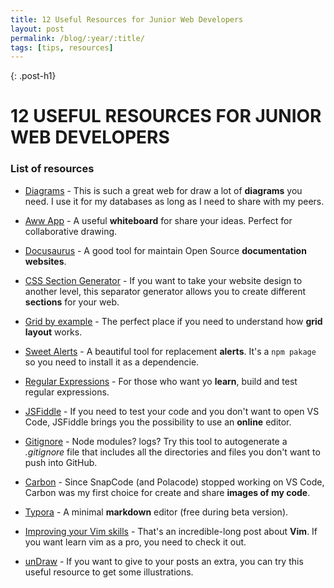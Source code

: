```yaml
---
title: 12 Useful Resources for Junior Web Developers
layout: post
permalink: /blog/:year/:title/
tags: [tips, resources]
---
```


{: .post-h1}

# 12 USEFUL RESOURCES FOR JUNIOR WEB DEVELOPERS

### List of resources

- [Diagrams](https://app.diagrams.net/) - This is such a great web for draw a lot of **diagrams** you need. I use it for my databases as long as I need to share with my peers.

- [Aww App](https://awwapp.com/#) - A useful **whiteboard** for share your ideas. Perfect for collaborative drawing.

* [Docusaurus](https://docusaurus.io/) - A good tool for maintain Open Source **documentation websites**.

* [CSS Section Generator](https://wweb.dev/resources/css-separator-generator) - If you want to take your website design to another level, this separator generator allows you to create different **sections** for your web.

* [Grid by example](https://gridbyexample.com/) - The perfect place if you need to understand how **grid layout** works.

* [Sweet Alerts](https://sweetalert.js.org/) - A beautiful tool for replacement **alerts**. It's a `npm pakage` so you need to install it as a dependencie.

* [Regular Expressions](https://regexr.com/) - For those who want yo **learn**, build and test regular expressions.

* [JSFiddle](https://jsfiddle.net/) - If you need to test your code and you don't want to open VS Code, JSFiddle brings you the possibility to use an **online** editor.

* [Gitignore](https://www.toptal.com/developers/gitignore) - Node modules? logs? Try this tool to autogenerate a _.gitignore_ file that includes all the directories and files you don't want to push into GitHub.

* [Carbon](https://carbon.now.sh/) - Since SnapCode (and Polacode) stopped working on VS Code, Carbon was my first choice for create and share **images of my code**.

* [Typora](https://typora.io/) - A minimal **markdown** editor (free during beta version).

* [Improving your Vim skills](https://www.barbarianmeetscoding.com/blog/2019/02/08/boost-your-coding-fu-with-vscode-and-vim) - That's an incredible-long post about **Vim**. If you want learn vim as a pro, you need to check it out.

* [unDraw](https://undraw.co/illustrations) - If you want to give to your posts an extra, you can try this useful resource to get some illustrations.
